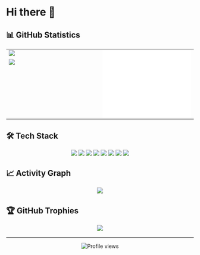 # Hi there 👋

<!--
**zxidd24/zxidd24** is a ✨ _special_ ✨ repository because its `README.md` (this file) appears on your GitHub profile.

Here are some ideas to get you started:

- 🔭 I'm currently working on ...
- 🌱 I'm currently learning ...
- 👯 I'm looking to collaborate on ...
- 🤔 I'm looking for help with ...
- 💬 Ask me about ...
- 📫 How to reach me: ...
- 😄 Pronouns: ...
- ⚡ Fun fact: ...
-->

## 📊 GitHub Statistics

<table>
<tr>
<td width="50%" valign="top">
  <img src="https://github-readme-stats.vercel.app/api?username=zxidd24&hide_title=true&hide_border=true&show_icons=true&line_height=21&text_color=000&icon_color=000&bg_color=0,ea6161,ffc64d,fffc4d,52fa5a&theme=graywhite" style="display:block;margin:0;padding:0;line-height:0;width:100%" />
  <img src="https://github-readme-streak-stats.herokuapp.com/?user=zxidd24&theme=default&hide_border=true&stroke=0000&background=0D1117&ring=5BCDEC&fire=5BCDEC&currStreakNum=5BCDEC&sideNums=5BCDEC&currStreakLabel=5BCDEC&sideLabels=5BCDEC&dates=5BCDEC" style="display:block;margin:8px 0 0 0;padding:0;line-height:0;width:100%" />
</td>
<td width="50%" valign="top">
  <img src="https://raw.githubusercontent.com/zxidd24/zxidd24/main/github-metrics.svg" style="display:block;margin:0;padding:0;line-height:0;width:100%" />
</td>
</tr>
</table>

## 🛠️ Tech Stack

<div align="center">
  <img src="https://img.shields.io/badge/-HTML5-E34F26?style=for-the-badge&logo=html5&logoColor=white" />
  <img src="https://img.shields.io/badge/-CSS3-1572B6?style=for-the-badge&logo=css3&logoColor=white" />
  <img src="https://img.shields.io/badge/-JavaScript-F7DF1E?style=for-the-badge&logo=javascript&logoColor=black" />
  <img src="https://img.shields.io/badge/-Vue.js-4FC08D?style=for-the-badge&logo=vue.js&logoColor=white" />
  <img src="https://img.shields.io/badge/-Node.js-339933?style=for-the-badge&logo=node.js&logoColor=white" />
  <img src="https://img.shields.io/badge/-Python-3776AB?style=for-the-badge&logo=python&logoColor=white" />
  <img src="https://img.shields.io/badge/-C++-00599C?style=for-the-badge&logo=c%2B%2B&logoColor=white" />
  <img src="https://img.shields.io/badge/-Git-F05032?style=for-the-badge&logo=git&logoColor=white" />
</div>

## 📈 Activity Graph

<div align="center">
  <img src="https://github-readme-activity-graph.vercel.app/graph?username=zxidd24&theme=github-compact&hide_border=true&area=true&custom_title=Contribution%20Graph" />
</div>

## 🏆 GitHub Trophies

<div align="center">
  <img src="https://github-profile-trophy.vercel.app/?username=zxidd24&theme=flat&no-frame=true&row=1&column=7" />
</div>

---

<div align="center">
  <img src="https://komarev.com/ghpvc/?username=zxidd24&label=Profile%20views&color=0e75b6&style=flat" alt="Profile views" />
</div>
